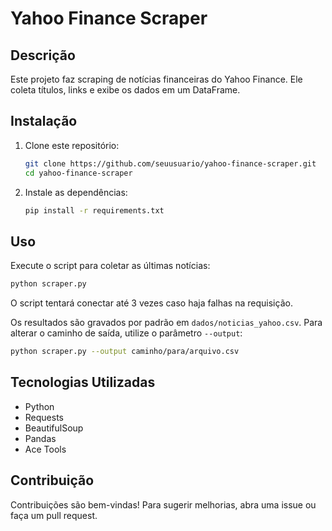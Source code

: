 # Yahoo Finance Scraper

## Descrição
Este projeto faz scraping de notícias financeiras do Yahoo Finance. Ele coleta títulos, links e exibe os dados em um DataFrame.

## Instalação
1. Clone este repositório:
   ```bash
   git clone https://github.com/seuusuario/yahoo-finance-scraper.git
   cd yahoo-finance-scraper
   ```

2. Instale as dependências:
   ```bash
   pip install -r requirements.txt
   ```

## Uso
Execute o script para coletar as últimas notícias:
```bash
python scraper.py
```

O script tentará conectar até 3 vezes caso haja falhas na requisição.

Os resultados são gravados por padrão em `dados/noticias_yahoo.csv`. Para
alterar o caminho de saída, utilize o parâmetro `--output`:

```bash
python scraper.py --output caminho/para/arquivo.csv
```

## Tecnologias Utilizadas
- Python
- Requests
- BeautifulSoup
- Pandas
- Ace Tools

## Contribuição
Contribuições são bem-vindas! Para sugerir melhorias, abra uma issue ou faça um pull request.
